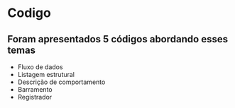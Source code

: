 # Codigo

## Foram apresentados 5 códigos abordando esses temas 

- Fluxo de dados
- Listagem estrutural
- Descrição de comportamento
- Barramento
- Registrador
